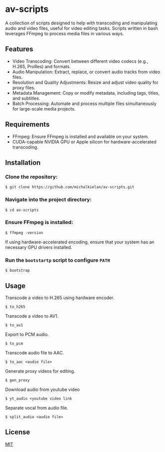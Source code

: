 # av-scripts
A collection of scripts designed to help with transcoding and manipulating audio and video files, useful for video editing tasks. Scripts written in bash leverages FFmpeg to process media files in various ways.

## Features
* Video Transcoding: Convert between different video codecs (e.g., H.265, ProRes) and formats.
* Audio Manipulation: Extract, replace, or convert audio tracks from video files.
* Resolution and Quality Adjustments: Resize and adjust video quality for proxy files.
* Metadata Management: Copy or modify metadata, including tags, titles, and subtitles.
* Batch Processing: Automate and process multiple files simultaneously for large-scale media projects.

## Requirements
* FFmpeg: Ensure FFmpeg is installed and available on your system.
* CUDA-capable NVIDIA GPU or Apple silicon for hardware-accelerated transcoding.

## Installation

### Clone the repository:

`$ git clone https://github.com/michalkielan/av-scripts.git`

### Navigate into the project directory:

`$ cd av-scripts`

### Ensure FFmpeg is installed:

`$ ffmpeg -version`

If using hardware-accelerated encoding, ensure that your system has an necessary GPU drivers installed.

### Run the `bootstartp` script to configure `PATH`

`$ bootstrap`

## Usage
Transcode a video to H.265 using hardware encoder.

`$ to_h265`

Transcode a video to AV1.

`$ to_av1`

Export to PCM audio.

`$ to_pcm`

Transcode audio file to AAC.

`$ to_aac <audio file>`

Generate proxy videos for editing.

`$ gen_proxy`

Download audio from youtube video

`$ yt_audio <youtube video link`

Separate vocal from audio file.

`$ split_audio <audio file>`

## License
[MIT](https://github.com/michalkielan/av-scripts/blob/master/LICENSE)
